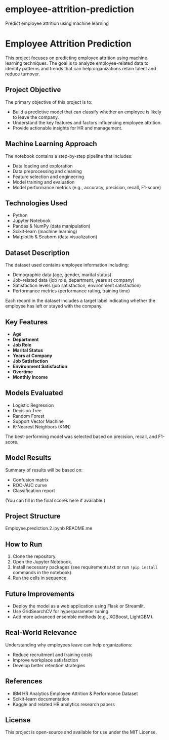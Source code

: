 # employee-attrition-prediction
Predict employee attrition using machine learning

# Employee Attrition Prediction

This project focuses on predicting employee attrition using machine learning techniques. The goal is to analyze employee-related data to identify patterns and trends that can help organizations retain talent and reduce turnover.

## Project Objective

The primary objective of this project is to:
- Build a predictive model that can classify whether an employee is likely to leave the company.
- Understand the key features and factors influencing employee attrition.
- Provide actionable insights for HR and management.

## Machine Learning Approach

The notebook contains a step-by-step pipeline that includes:
- Data loading and exploration
- Data preprocessing and cleaning
- Feature selection and engineering
- Model training and evaluation
- Model performance metrics (e.g., accuracy, precision, recall, F1-score)

## Technologies Used

- Python
- Jupyter Notebook
- Pandas & NumPy (data manipulation)
- Scikit-learn (machine learning)
- Matplotlib & Seaborn (data visualization)

## Dataset Description

The dataset used contains employee information including:
- Demographic data (age, gender, marital status)
- Job-related data (job role, department, years at company)
- Satisfaction levels (job satisfaction, environment satisfaction)
- Performance metrics (performance rating, training time)

Each record in the dataset includes a target label indicating whether the employee has left or stayed with the company.

## Key Features

- **Age**
- **Department**
- **Job Role**
- **Marital Status**
- **Years at Company**
- **Job Satisfaction**
- **Environment Satisfaction**
- **Overtime**
- **Monthly Income**

## Models Evaluated

- Logistic Regression
- Decision Tree
- Random Forest
- Support Vector Machine
- K-Nearest Neighbors (KNN)

The best-performing model was selected based on precision, recall, and F1-score.

## Model Results

Summary of results will be based on:
- Confusion matrix
- ROC-AUC curve
- Classification report

(You can fill in the final scores here if available.)

## Project Structure

Employee.prediction.2.ipynb
README.me

##  How to Run

1. Clone the repository.
2. Open the Jupyter Notebook.
3. Install necessary packages (see requirements.txt or run `!pip install` commands in the notebook).
4. Run the cells in sequence.

##  Future Improvements

- Deploy the model as a web application using Flask or Streamlit.
- Use GridSearchCV for hyperparameter tuning.
- Add more advanced ensemble methods (e.g., XGBoost, LightGBM).

##  Real-World Relevance

Understanding why employees leave can help organizations:
- Reduce recruitment and training costs
- Improve workplace satisfaction
- Develop better retention strategies

## References

- IBM HR Analytics Employee Attrition & Performance Dataset
- Scikit-learn documentation
- Kaggle and related HR analytics research papers

## License

This project is open-source and available for use under the MIT License.
